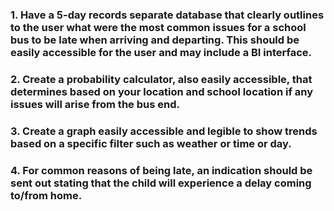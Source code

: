 ### 1.	Have a 5-day records separate database that clearly outlines to the user what were the most common issues for a school bus to be late when arriving and departing. This should be easily accessible for the user and may include a BI interface.
### 2.	Create a probability calculator, also easily accessible, that determines based on your location and school location if any issues will arise from the bus end.
### 3.	Create a graph easily accessible and legible to show trends based on a specific filter such as weather or time or day.
### 4.	For common reasons of being late, an indication should be sent out stating that the child will experience a delay coming to/from home.

